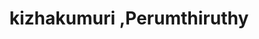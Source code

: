 ---
title: kizhakumuri ,Perumthiruthy
url: /kizhakumuri-perumthiruthy/
latitude: 10.702
longitude: 76.047
---